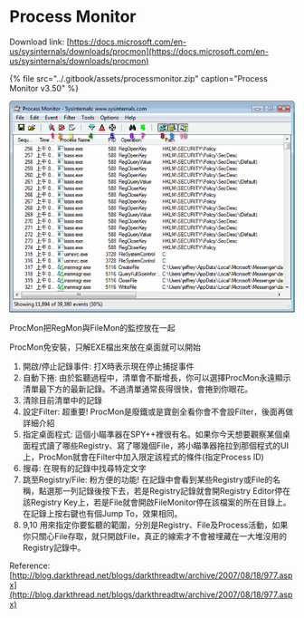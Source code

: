 # Process Monitor

Download link: [https://docs.microsoft.com/en-us/sysinternals/downloads/procmon](https://docs.microsoft.com/en-us/sysinternals/downloads/procmon)

{% file src="../.gitbook/assets/processmonitor.zip" caption="Process Monitor v3.50" %}

![](../.gitbook/assets/image%20%288%29.png)

 ProcMon把RegMon與FileMon的監控放在一起

 ProcMon免安裝，只解EXE檔出來放在桌面就可以開始

1. 開啟/停止記錄事件: 打X時表示現在停止捕捉事件
2. 自動下捲: 由於監聽過程中，清單會不斷增長，你可以選擇ProcMon永遠顯示清單最下方的最新記錄。不過清單通常長得很快，會捲到你眼花。
3. 清除目前清單中的記錄
4. 設定Filter: 超重要! ProcMon是廢鐵或是寶劍全看你會不會設Filter，後面再做詳細介紹
5. 指定桌面程式: 這個小瞄準器在SPY++裡很有名。如果你今天想要觀察某個桌面程式讀了哪些Registry、寫了哪幾個File，將小瞄準器拖拉到那個程式的UI上，ProcMon就會在Filter中加入限定該程式的條件\(指定Process ID\)
6. 搜尋: 在現有的記錄中找尋特定文字
7. 跳至Registry/File: 粉方便的功能! 在記錄中會看到某些Registry或File的名稱，點選那一列記錄後按下去，若是Registry記錄就會開Registry Editor停在該Registry Key上，若是File就會開啟FileMonitor停在該檔案的所在目錄上。在記錄上按右鍵也有個Jump To，效果相同。
8. 9,10 用來指定你要監聽的範圍，分別是Registry、File及Process活動，如果你只關心File存取，就只開啟File，真正的線索才不會被埋藏在一大堆沒用的Registry記錄中。





Reference: [http://blog.darkthread.net/blogs/darkthreadtw/archive/2007/08/18/977.aspx](http://blog.darkthread.net/blogs/darkthreadtw/archive/2007/08/18/977.aspx)


